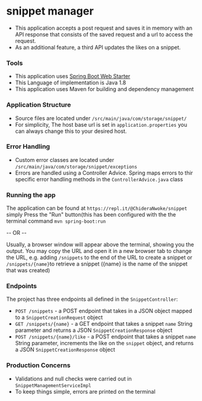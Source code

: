 # snippet manager

- This application accepts a post request and saves it in memory with an API response that consists of the saved request and a url to access the request.
- As an additional feature, a third API updates the likes on a snippet.

### Tools

- This application uses [Spring Boot Web Starter](https://spring.io/guides/gs/spring-boot/)
- This Language of implementation is Java 1.8
- This application uses Maven for building and dependency management

### Application Structure

- Source files are located under `/src/main/java/com/storage/snippet/`
- For simplicity, The host base url is set in `application.properties` you can always change this to your desired host.

### Error Handling

- Custom error classes are located under `/src/main/java/com/storage/snippet/exceptions` 
- Errors are handled using a Controller Advice. Spring maps errors to thir specific error handling methods in the `ControllerAdvice.java` class

### Running the app

The application can be found at `https://repl.it/@ChideraNwoke/snippet` simply Press the "Run" button(this has been configured with the the terminal command `mvn spring-boot:run`

-- OR -- 

Usually, a browser window will appear above the terminal, showing you the output. You may copy the URL and open it in a new browser tab to change the URL, e.g. adding `/snippets` to the end of the URL to create a snippet or `/snippets/{name}`to retrieve a snippet ({name} is the name of the snippet that was created)

### Endpoints

The project has three endpoints all defined in the `SnippetController`:

- `POST /snippets` - a POST endpoint that takes in a JSON object mapped to a `SnippetCreationRequest` object
- `GET /snippets/{name}` - a GET endpoint that takes a snippet `name` String parameter and returns a JSON `SnippetCreationResponse` object
- `POST /snippets/{name}/like` - a POST endpoint that takes a snippet `name` String parameter, increments the like on the `snippet` object, and returns a JSON `SnippetCreationResponse` object

### Production Concerns

- Validations and null checks were carried out in `SnippetManagementServiceImpl`
- To keep things simple, errors are printed on the terminal
